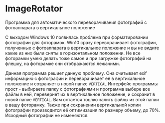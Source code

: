 # ImageRotator
Программа для автоматического переворачивания фотографий с фотоаппарата в вертикальное положение

С выходом Windows 10 появилась проблема при форматировании фотографии для фоторамок. 
Win10 сразу переворачивает фотографии, полученные с фотоаппарата в вертикальное положение и вы не видите какие из них были сняты в горизонтальном положении.
Не все фоторамки умею делать тоже самое и при загружке фотографий на флешку, на фоторамке они отображаются лежачими.

Данная программа решиет данную проблему. Она считывает exif информацию с фотографии и переворачивает её в вертикальное положение и созраняет в новой папке `VERTICAL`
Интерфейс программы прост - выбираете папку с фотографиями и программа выбере все файлы в ней, перевернет их в вертикальное положение, и сохранит в новой папке `VERTICAL`.
Вам остается тоьлко залить файлы из этой папки в вашу фоторамку.
Также при сохранении вертикальной копии фотографии производится её оптимизация по размеру объему, до 70%.
Исходный фотографии не изменяются.
